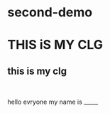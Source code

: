 # second-demo
<!DOCTYPE html>
<html>
<body>
  <h1>THIS iS MY CLG</h1>
  <h2>this is my clg</h2>
</br>
  <p>hello evryone my name is _____</p>
  
</body>
</html>
